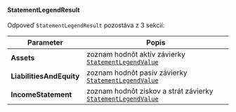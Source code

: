 #### StatementLegendResult
Odpoveď `StatementLegendResult` pozostáva z 3 sekcií:

| Parameter | Popis |
| ----------- | ----------- |
| **Assets** | zoznam hodnôt aktív závierky [`StatementLegendValue`](#StatementLegendValue) |
| **LiabilitiesAndEquity** | zoznam hodnôt pasív závierky [`StatementLegendValue`](#StatementLegendValue) |
| **IncomeStatement** | zoznam hodnôt ziskov a strát závierky [`StatementLegendValue`](#StatementLegendValue)|